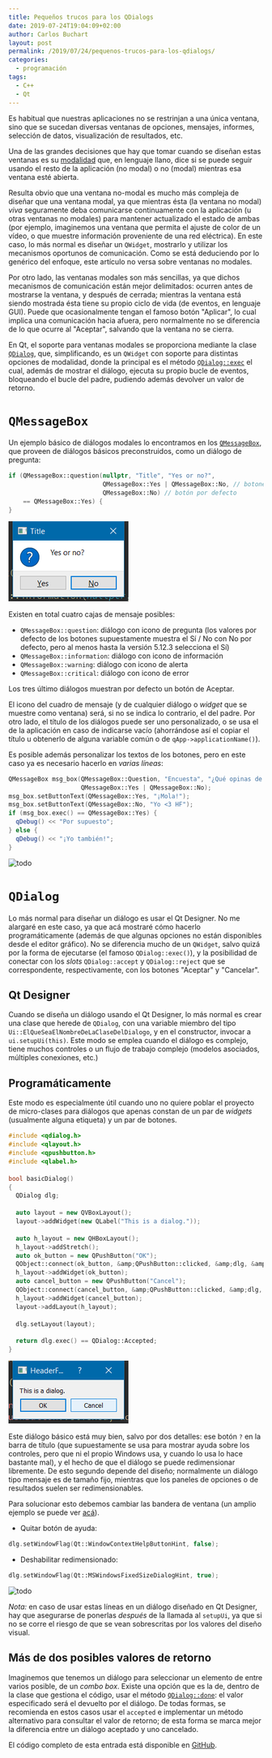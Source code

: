 ```yaml
---
title: Pequeños trucos para los QDialogs
date: 2019-07-24T19:04:09+02:00
author: Carlos Buchart
layout: post
permalink: /2019/07/24/pequenos-trucos-para-los-qdialogs/
categories:
  - programación
tags:
  - C++
  - Qt
---
```

Es habitual que nuestras aplicaciones no se restrinjan a una única ventana, sino que se sucedan diversas ventanas de opciones, mensajes, informes, selección de datos, visualización de resultados, etc.

Una de las grandes decisiones que hay que tomar cuando se diseñan estas ventanas es su [modalidad](https://es.wikipedia.org/wiki/Ventana_(inform%C3%A1tica)#Modalidad) que, en lenguaje llano, dice si se puede seguir usando el resto de la aplicación (no modal) o no (modal) mientras esa ventana esté abierta.

Resulta obvio que una ventana no-modal es mucho más compleja de diseñar que una ventana modal, ya que mientras ésta (la ventana no modal) _viva_ seguramente deba comunicarse continuamente con la aplicación (u otras ventanas no modales) para mantener actualizado el estado de ambas (por ejemplo, imaginemos una ventana que permita el ajuste de color de un vídeo, o que muestre información proveniente de una red eléctrica). En este caso, lo más normal es diseñar un `QWidget`, mostrarlo y utilizar los mecanismos oportunos de comunicación. Como se está deduciendo por lo genérico del enfoque, este artículo no versa sobre ventanas no modales.

Por otro lado, las ventanas modales son más sencillas, ya que dichos mecanismos de comunicación están mejor delimitados: ocurren antes de mostrarse la ventana, y después de cerrada; mientras la ventana está siendo mostrada ésta tiene su propio ciclo de vida (de eventos, en lenguaje GUI). Puede que ocasionalmente tengan el famoso botón "Aplicar", lo cual implica una comunicación hacia afuera, pero normalmente no se diferencia de lo que ocurre al "Aceptar", salvando que la ventana no se cierra.

En Qt, el soporte para ventanas modales se proporciona mediante la clase [`QDialog`](https://doc.qt.io/qt-5/qdialog.html), que, simplificando, es un `QWidget` con soporte para distintas opciones de modalidad, donde la principal es el método [`QDialog::exec`](https://doc.qt.io/qt-5/qdialog.html#exec) el cual, además de mostrar el diálogo, ejecuta su propio bucle de eventos, bloqueando el bucle del padre, pudiendo además devolver un valor de retorno.


# `QMessageBox`

Un ejemplo básico de diálogos modales lo encontramos en los [`QMessageBox`](https://doc.qt.io/qt-5/qmessagebox.html), que proveen de diálogos básicos preconstruidos, como un diálogo de pregunta:

```cpp
if (QMessageBox::question(nullptr, "Title", "Yes or no?",
                          QMessageBox::Yes | QMessageBox::No, // botones
                          QMessageBox::No) // botón por defecto
    == QMessageBox::Yes) {
}
```

![todo](/assets/images/qdialog_tips_question.png)

Existen en total cuatro cajas de mensaje posibles:
- `QMessageBox::question`: diálogo con icono de pregunta (los valores por defecto de los botones supuestamente muestra el Sí / No con No por defecto, pero al menos hasta la versión 5.12.3 selecciona el Sí)
- `QMessageBox::information`: diálogo con icono de información
- `QMessageBox::warning`: diálogo con icono de alerta
- `QMessageBox::critical`: diálogo con icono de error

Los tres último diálogos muestran por defecto un botón de Aceptar.

El icono del cuadro de mensaje (y de cualquier diálogo o _widget_ que se muestre como ventana) será, si no se indica lo contrario, el del padre. Por otro lado, el título de los diálogos puede ser uno personalizado, o se usa el de la aplicación en caso de indicarse vacío (ahorrándose así el copiar el título u obtenerlo de alguna variable común o de `qApp->applicationName()`).

Es posible además personalizar los textos de los botones, pero en este caso ya es necesario hacerlo en _varias líneas_:

```cpp
QMessageBox msg_box(QMessageBox::Question, "Encuesta", "¿Qué opinas de HeaderFiles?",
                    QMessageBox::Yes | QMessageBox::No);
msg_box.setButtonText(QMessageBox::Yes, "¡Mola!");
msg_box.setButtonText(QMessageBox::No, "Yo <3 HF");
if (msg_box.exec() == QMessageBox::Yes) {
  qDebug() << "Por supuesto";
} else {
  qDebug() << "¡Yo también!";
}
```

![todo](/assets/images/qdialog_tips_custom_labels.png)


# `QDialog`

Lo más normal para diseñar un diálogo es usar el Qt Designer. No me alargaré en este caso, ya que acá mostraré cómo hacerlo programáticamente (además de que algunas opciones no están disponibles desde el editor gráfico). No se diferencia mucho de un `QWidget`, salvo quizá por la forma de ejecutarse (el famoso `QDialog::exec()`), y la posibilidad de conectar con los _slots_ `QDialog::accept` y `QDialog::reject` que se correspondente, respectivamente, con los botones "Aceptar" y "Cancelar".


## Qt Designer

Cuando se diseña un diálogo usando el Qt Designer, lo más normal es crear una clase que herede de `QDialog`, con una variable miembro del tipo `Ui::ElQueSeaElNombreDeLaClaseDelDialogo`, y en el constructor, invocar a `ui.setupUi(this)`. Este modo se emplea cuando el diálogo es complejo, tiene muchos controles o un flujo de trabajo complejo (modelos asociados, múltiples conexiones, etc.)


## Programáticamente

Este modo es especialmente útil cuando uno no quiere poblar el proyecto de micro-clases para diálogos que apenas constan de un par de _widgets_ (usualmente alguna etiqueta) y un par de botones.

```cpp
#include <qdialog.h>
#include <qlayout.h>
#include <qpushbutton.h>
#include <qlabel.h>

bool basicDialog()
{
  QDialog dlg;
  
  auto layout = new QVBoxLayout();
  layout->addWidget(new QLabel("This is a dialog."));
  
  auto h_layout = new QHBoxLayout();
  h_layout->addStretch();
  auto ok_button = new QPushButton("OK");
  QObject::connect(ok_button, &amp;QPushButton::clicked, &amp;dlg, &amp;QDialog::accept);
  h_layout->addWidget(ok_button);
  auto cancel_button = new QPushButton("Cancel");
  QObject::connect(cancel_button, &amp;QPushButton::clicked, &amp;dlg, &amp;QDialog::reject);
  h_layout->addWidget(cancel_button);
  layout->addLayout(h_layout);
  
  dlg.setLayout(layout);
  
  return dlg.exec() == QDialog::Accepted;
}
```

![todo](/assets/images/qdialog_tips_dialog_1.png)

Este diálogo básico está muy bien, salvo por dos detalles: ese botón `?` en la barra de título (que supuestamente se usa para mostrar ayuda sobre los controles, pero que ni el propio Windows usa, y cuando lo usa lo hace bastante mal), y el hecho de que el diálogo se puede redimensionar libremente. De esto segundo depende del diseño; normalmente un diálogo tipo mensaje es de tamaño fijo, mientras que los paneles de opciones o de resultados suelen ser redimensionables.

Para solucionar esto debemos cambiar las bandera de ventana (un amplio ejemplo se puede ver [acá](https://doc.qt.io/qt-5/qtwidgets-widgets-windowflags-example.html)).

- Quitar botón de ayuda: 
```cpp
dlg.setWindowFlag(Qt::WindowContextHelpButtonHint, false);
```
- Deshabilitar redimensionado: 
```cpp
dlg.setWindowFlag(Qt::MSWindowsFixedSizeDialogHint, true);
```

![todo](/assets/images/qdialog_tips_dialog_2.png)

_Nota:_ en caso de usar estas líneas en un diálogo diseñado en Qt Designer, hay que asegurarse de ponerlas _después_ de la llamada al `setupUi`, ya que si no se corre el riesgo de que se vean sobrescritas por los valores del diseño visual.


## Más de dos posibles valores de retorno

Imaginemos que tenemos un diálogo para seleccionar un elemento de entre varios posible, de un _combo box_. Existe una opción que es la de, dentro de la clase que gestiona el código, usar el método [`QDialog::done`](https://doc.qt.io/qt-5/qdialog.html#done): el valor especificado será el devuelto por el diálogo. De todas formas, se recomienda en estos casos usar el `accepted` e implementar un método alternativo para consultar el valor de retorno; de esta forma se marca mejor la diferencia entre un diálogo aceptado y uno cancelado.

El código completo de esta entrada está disponible en [GitHub](https://github.com/cbuchart/HeaderFiles.com/tree/master/QDialog_tips).